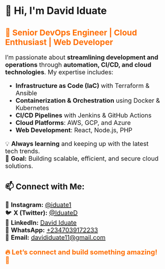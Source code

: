 <h1 style="font-size: 32px;">👋 Hi, I'm David Iduate</h1>

<h2 style="font-size: 26px; color: #ff6f00;">🚀 Senior DevOps Engineer | Cloud Enthusiast | Web Developer</h2>

<p style="font-size: 20px;">
I’m passionate about <strong>streamlining development and operations</strong> through 
<strong>automation, CI/CD, and cloud technologies</strong>. My expertise includes:
</p>

<ul style="font-size: 20px;">
  <li><strong>Infrastructure as Code (IaC)</strong> with Terraform & Ansible</li>
  <li><strong>Containerization & Orchestration</strong> using Docker & Kubernetes</li>
  <li><strong>CI/CD Pipelines</strong> with Jenkins & GitHub Actions</li>
  <li><strong>Cloud Platforms</strong>: AWS, GCP, and Azure</li>
  <li><strong>Web Development</strong>: React, Node.js, PHP</li>
</ul>

<p style="font-size: 20px;">
💡 <strong>Always learning</strong> and keeping up with the latest tech trends. <br>
🎯 <strong>Goal:</strong> Building scalable, efficient, and secure cloud solutions.
</p>

<h2 style="font-size: 26px;">📫 Connect with Me:</h2>

<p style="font-size: 20px;">
📸 <strong>Instagram:</strong> 
<a href="https://www.instagram.com/iduate1" target="_blank">@iduate1</a> <br>
🐦 <strong>X (Twitter):</strong> 
<a href="https://x.com/IduateD" target="_blank">@IduateD</a> <br>
🔗 <strong>LinkedIn:</strong> 
<a href="https://www.linkedin.com/in/david-iduate" target="_blank">David Iduate</a> <br>
💬 <strong>WhatsApp:</strong> 
<a href="https://wa.me/2347039172233" target="_blank">+2347039172233</a> <br>
📧 <strong>Email:</strong> 
<a href="mailto:davididuate11@gmail.com">davididuate11@gmail.com</a>
</p>

<p style="font-size: 22px; font-weight: bold; color: #ff6f00;">
🔥 Let’s connect and build something amazing! 🚀
</p>
